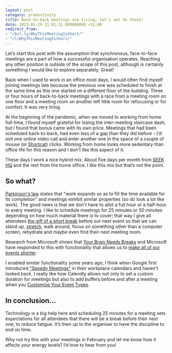 ```yaml
---
layout: post
category: productivity
title: Back-to-back meetings are tiring, let's not do those!
date: 2023-01-29 21:01:31.000000000 +11:00
redirect_from:
- "/bit.ly/WhyThisMeetingIsShort/"
- "/l/WhyThisMeetingIsShort/"
---
```

Let’s start this post with the assumption that synchronous, face-to-face
meetings are a part of how a successful organisation operates. Reaching any
other position is outside of the scope of this post, although is certainly
something I would like to explore separately. Great!

Back when I used to work in an office most days, I would often find myself
joining meetings late because the previous one was scheduled to finish at the
same time as this one started on a different floor of the building. Three or
four hours of back-to-back meetings with a race from a meeting room on one floor
and a meeting room on another left little room for refocusing or for comfort. It
was very tiring.

At the beginning of the pandemic, when we moved to working from home full-time,
I found myself grateful for losing the inter-meeting staircase dash, but I found
that bonus came with its own price. Meetings that had been scheduled
back-to-back, had even less of a gap than they did before - I'd exit one online
video call and enter another one in the space of a couple of mouse (or
[Shortcat](https://shortcat.app)) clicks. Working from home looks more sedentary
than office life for this reason and I don't like this aspect of it.

These days I work a nice hybrid mix. About five days per month from 
[SEEK HQ](https://youtu.be/Sx40s6kn64s) and the rest from the home office. I
like this mix but that’s not the point.

## So what?

[Parkinson's law](https://www.bbc.com/worklife/article/20191107-the-law-that-explains-why-you-cant-get-anything-done)
states that "work expands so as to fill the time available for its completion"
and meetings exhibit similar properties (so do look a lot like work). The good
news is that we don't have to allot a full hour or a half-hour to every meeting.
I like to schedule meetings for 25 minutes or 50 minutes depending on how much
material there is to cover; that way I give all attendees 
[the gift of a short break](https://medium.com/p/89aae4b9aa75) before our next
event so that we can stand up,
[stretch](https://www.mayoclinic.org/healthy-lifestyle/adult-health/multimedia/stretching/sls-20076525),
walk around, focus on something other than a computer screen, rehydrate and
maybe even find their next meeting room.

Research from Microsoft shows that [Your Brain Needs
Breaks](https://www.microsoft.com/en-us/worklab/work-trend-index/brain-research)
and Microsoft have responded to this with functionality that allows us to 
[make all of our events shorter](https://support.microsoft.com/office/make-all-your-events-shorter-automatically-8fa0fdcb-5eee-4e12-9452-8d59ee33f70a).

I enabled similar functionality some years ago, I think when Google first
introduced ["Speedy Meetings"](https://calendar.google.com/calendar/r/settings)
in their workplace calendars and haven't looked back. I really like how Calendly
allows not only to set a custom duration for meetings but also to add buffers
before and after a meeting when you [Customize Your Event
Types](https://help.calendly.com/hc/articles/360000787673).

## In conclusion… 

Technology is a big help here and scheduling 25 minutes for a meeting sets
expectations for all attendees that there will be a break before their next one,
to reduce fatigue. It’s then up to the organiser to have the discipline to end
on time.

Why not try this with your meetings in February and let me know how it affects
your energy levels? I’d love to hear from you!
